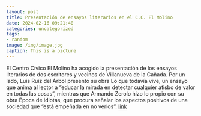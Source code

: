 ```yaml
---
layout: post
title: Presentación de ensayos literarios en el C.C. El Molino
date: 2024-02-16 09:21:40
categories: uncategorized
tags:
- random
image: /img/image.jpg
caption: This is a picture
---
```

El Centro Cívico El Molino ha acogido la presentación de los ensayos literarios de dos escritores y vecinos de Villanueva de la Cañada. Por un lado, Luis Ruíz del Árbol presentó su obra Lo que todavía vive, un ensayo que anima al lector a “educar la mirada en detectar cualquier atisbo de valor en todas las cosas”, mientras que Armando Zerolo hizo lo propio con su obra Época de idiotas, que procura señalar los aspectos positivos de una sociedad que “está empeñada en no verlos”.   [link](https://www.ayto-villacanada.es/noticias/presentacion-de-ensayos-literarios-en-el-c-c-el-molino/)
